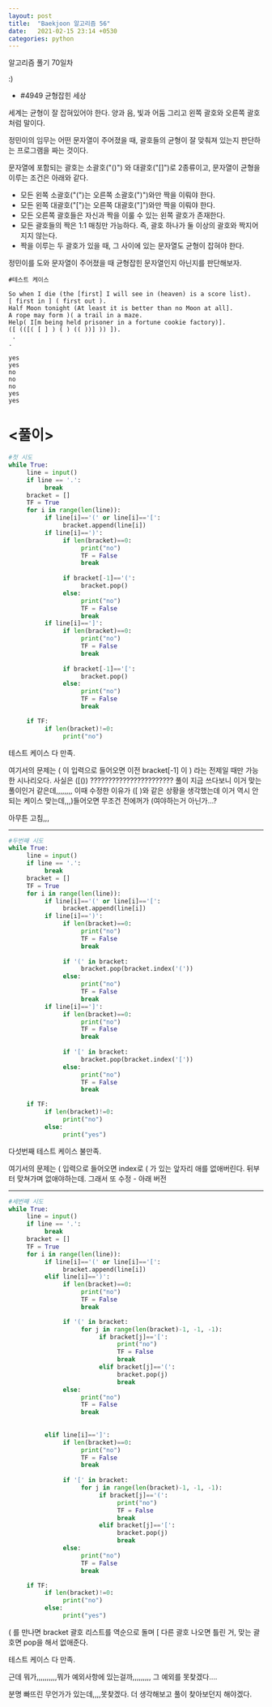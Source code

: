```yaml
---
layout: post
title:  "Baekjoon 알고리즘 56"
date:   2021-02-15 23:14 +0530
categories: python
---
```


알고리즘 풀기 70일차


:)


- #4949     균형잡힌 세상

세계는 균형이 잘 잡혀있어야 한다. 양과 음, 빛과 어둠 그리고 왼쪽 괄호와 오른쪽 괄호처럼 말이다.

정민이의 임무는 어떤 문자열이 주어졌을 때, 괄호들의 균형이 잘 맞춰져 있는지 판단하는 프로그램을 짜는 것이다.

문자열에 포함되는 괄호는 소괄호("()") 와 대괄호("[]")로 2종류이고, 문자열이 균형을 이루는 조건은 아래와 같다.

- 모든 왼쪽 소괄호("(")는 오른쪽 소괄호(")")와만 짝을 이뤄야 한다.
- 모든 왼쪽 대괄호("[")는 오른쪽 대괄호("]")와만 짝을 이뤄야 한다.
- 모든 오른쪽 괄호들은 자신과 짝을 이룰 수 있는 왼쪽 괄호가 존재한다.
- 모든 괄호들의 짝은 1:1 매칭만 가능하다. 즉, 괄호 하나가 둘 이상의 괄호와 짝지어지지 않는다.
- 짝을 이루는 두 괄호가 있을 때, 그 사이에 있는 문자열도 균형이 잡혀야 한다.

정민이를 도와 문자열이 주어졌을 때 균형잡힌 문자열인지 아닌지를 판단해보자.

```
#테스트 케이스

So when I die (the [first] I will see in (heaven) is a score list).
[ first in ] ( first out ).
Half Moon tonight (At least it is better than no Moon at all].
A rope may form )( a trail in a maze.
Help( I[m being held prisoner in a fortune cookie factory)].
([ (([( [ ] ) ( ) (( ))] )) ]).
 .
.

yes
yes
no
no
no
yes
yes

```

# <풀이>

```python
#첫 시도
while True:
     line = input()
     if line == '.':
          break
     bracket = []
     TF = True
     for i in range(len(line)):
          if line[i]=='(' or line[i]=='[':
               bracket.append(line[i])
          if line[i]==')':
               if len(bracket)==0:
                    print("no")
                    TF = False
                    break
               
               if bracket[-1]=='(':
                    bracket.pop()
               else:
                    print("no")
                    TF = False
                    break
          if line[i]==']':
               if len(bracket)==0:
                    print("no")
                    TF = False
                    break
               
               if bracket[-1]=='[':
                    bracket.pop()
               else:
                    print("no")
                    TF = False
                    break

     if TF:
          if len(bracket)!=0:
               print("no")

```

테스트 케이스 다 만족. 

여기서의 문제는 ( 이 입력으로 들어오면 이전 bracket[-1] 이 ) 라는 전제일 때만 가능한 시나리오다. 
사실은 ([()) ??????????????????????? 풀이 지금 쓰다보니 이거 맞는 풀이인거 같은데,,,,,,,, 이때 수정한 이유가 ([ )와 같은 상황을 생각했는데 이거 역시 안되는 케이스 맞는데,,,)들어오면 무조건 전에꺼가 (여야하는거 아닌가...?

아무튼 고침,,,

---

```python
#두번째 시도
while True:
     line = input()
     if line == '.':
          break
     bracket = []
     TF = True
     for i in range(len(line)):
          if line[i]=='(' or line[i]=='[':
               bracket.append(line[i])
          if line[i]==')':
               if len(bracket)==0:
                    print("no")
                    TF = False
                    break
               
               if '(' in bracket:
                    bracket.pop(bracket.index('('))
               else:
                    print("no")
                    TF = False
                    break
          if line[i]==']':
               if len(bracket)==0:
                    print("no")
                    TF = False
                    break
               
               if '[' in bracket:
                    bracket.pop(bracket.index('['))
               else:
                    print("no")
                    TF = False
                    break

     if TF:
          if len(bracket)!=0:
               print("no")
          else:
               print("yes")

```

다섯번째 테스트 케이스 불만족.

여기서의 문제는 ( 입력으로 들어오면 index로 ( 가 있는 앞자리 애를 없애버린다. 뒤부터 맞쳐가며 없애야하는데. 그래서 또 수정 - 아래 버전

---

```python
#세번째 시도
while True:
     line = input()
     if line == '.':
          break
     bracket = []
     TF = True
     for i in range(len(line)):
          if line[i]=='(' or line[i]=='[':
               bracket.append(line[i])
          elif line[i]==')':
               if len(bracket)==0:
                    print("no")
                    TF = False
                    break

               if '(' in bracket:
                    for j in range(len(bracket)-1, -1, -1):
                         if bracket[j]=='[':
                              print("no")
                              TF = False
                              break
                         elif bracket[j]=='(':
                              bracket.pop(j)
                              break
               else:
                    print("no")
                    TF = False
                    break
               
                         
          elif line[i]==']':
               if len(bracket)==0:
                    print("no")
                    TF = False
                    break
               
               if '[' in bracket:
                    for j in range(len(bracket)-1, -1, -1):
                         if bracket[j]=='(':
                              print("no")
                              TF = False
                              break
                         elif bracket[j]=='[':
                              bracket.pop(j)
                              break
               else:
                    print("no")
                    TF = False
                    break

     if TF:
          if len(bracket)!=0:
               print("no")
          else:
               print("yes")

```

( 를 만나면 bracket 괄호 리스트를 역순으로 돌며 [ 다른 괄호 나오면 틀린 거, 맞는 괄호면 pop을 해서 없애준다.

테스트 케이스 다 만족.

근데 뭐가,,,,,,,,,,뭐가 예외사항에 있는걸까,,,,,,,,, 그 예외를 못찾겠다....

분명 빠뜨린 무언가가 있는데,,,,못찾겠다. 더 생각해보고 풀이 찾아보던지 해야겠다.

